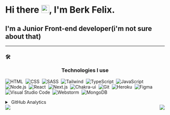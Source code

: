 # Hi there <img width="25px" src="https://media.giphy.com/media/hvRJCLFzcasrR4ia7z/giphy.gif" />, I'm Berk Felix.

## I'm a Junior Front-end developer(i'm not sure about that)

---

### 🛠 &nbsp; <p align="center">Technologies I use </p>

![HTML](https://img.shields.io/badge/-HTML-05122A?style=flat&logo=HTML5)&nbsp;
![CSS](https://img.shields.io/badge/-CSS-05122A?style=flat&logo=CSS3)&nbsp;
![SASS](https://img.shields.io/badge/-SCSS-05122A?style=flat&logo=SASS)&nbsp;
![Tailwind](https://img.shields.io/badge/-Tailwind-05122A?style=flat&logo=tailwindcss)&nbsp;
![TypeScript](https://img.shields.io/badge/-TypeScript-05122A?style=flat&logo=typescript)&nbsp;
![JavaScript](https://img.shields.io/badge/-JavaScript-05122A?style=flat&logo=javascript)&nbsp;
![Node.js](https://img.shields.io/badge/-Node.js-05122A?style=flat&logo=node.js)&nbsp;
![React](https://img.shields.io/badge/-React-05122A?style=flat&logo=react)&nbsp;
![Next.js](https://img.shields.io/badge/-Next.js-05122A?style=flat&logo=next.js)&nbsp;
![Chakra-ui](https://img.shields.io/badge/-Chakra_ui-05122A?style=flat&logo=chakra-ui)&nbsp;
![Git](https://img.shields.io/badge/-Git-05122A?style=flat&logo=git)&nbsp;
![Heroku](https://img.shields.io/badge/-Heroku-05122A?style=flat&logo=heroku)&nbsp;
![Figma](https://img.shields.io/badge/-Figma-05122A?style=flat&logo=figma)&nbsp;
![Visual Studio Code](https://img.shields.io/badge/-Visual%20Studio%20Code-05122A?style=flat&logo=visual-studio-code&logoColor=007ACC)&nbsp;
![Webstorm](https://img.shields.io/badge/-Webstorm-05122A?style=flat&logo=webstorm)&nbsp;
![MongoDB](https://img.shields.io/badge/-MongoDB-05122A?style=flat&logo=mongodb)&nbsp;

<details>
  
  <summary>&nbsp;GitHub Analytics</summary>
  
  <p align="center">
  <img height="200em" src="https://github-readme-stats.vercel.app/api/top-langs/?username=berkfelix&theme=algolia"/>
  </p>
<p align="center">
  <img height="200em" src="https://github-readme-stats-eight-theta.vercel.app/api?username=berkfelix&show_icons=true&theme=algolia&include_all_commits=true&count_private=true"/>
  </p>
  <p align="center">
  <img height="200em" src="https://github-readme-stats.vercel.app/api/wakatime?username=@BerkFelix&theme=algolia"/>
</p>
  
</details>

<img align="right" src="http://estruyf-github.azurewebsites.net/api/VisitorHit?user=Adebowale35&repo=Bgstatic&countColorcountColor&countColor=%237B1E7B"/>
<img align="left"  src="https://wakatime.com/badge/user/f4f82540-904a-4428-882b-8184d5117c67.svg" />
